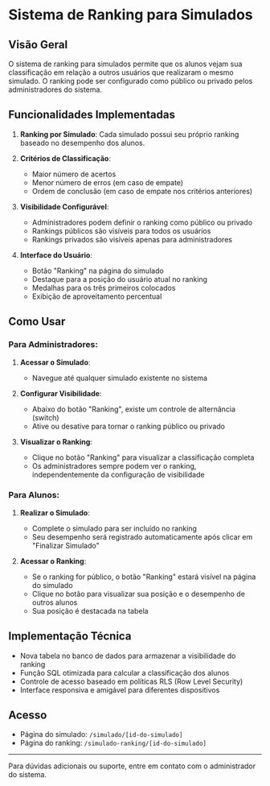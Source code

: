 # Sistema de Ranking para Simulados

## Visão Geral

O sistema de ranking para simulados permite que os alunos vejam sua classificação em relação a outros usuários que realizaram o mesmo simulado. O ranking pode ser configurado como público ou privado pelos administradores do sistema.

## Funcionalidades Implementadas

1. **Ranking por Simulado**: Cada simulado possui seu próprio ranking baseado no desempenho dos alunos.
   
2. **Critérios de Classificação**:
   - Maior número de acertos
   - Menor número de erros (em caso de empate)
   - Ordem de conclusão (em caso de empate nos critérios anteriores)

3. **Visibilidade Configurável**:
   - Administradores podem definir o ranking como público ou privado
   - Rankings públicos são visíveis para todos os usuários
   - Rankings privados são visíveis apenas para administradores

4. **Interface do Usuário**:
   - Botão "Ranking" na página do simulado
   - Destaque para a posição do usuário atual no ranking
   - Medalhas para os três primeiros colocados
   - Exibição de aproveitamento percentual

## Como Usar

### Para Administradores:

1. **Acessar o Simulado**:
   - Navegue até qualquer simulado existente no sistema

2. **Configurar Visibilidade**:
   - Abaixo do botão "Ranking", existe um controle de alternância (switch)
   - Ative ou desative para tornar o ranking público ou privado

3. **Visualizar o Ranking**:
   - Clique no botão "Ranking" para visualizar a classificação completa
   - Os administradores sempre podem ver o ranking, independentemente da configuração de visibilidade

### Para Alunos:

1. **Realizar o Simulado**:
   - Complete o simulado para ser incluído no ranking
   - Seu desempenho será registrado automaticamente após clicar em "Finalizar Simulado"

2. **Acessar o Ranking**:
   - Se o ranking for público, o botão "Ranking" estará visível na página do simulado
   - Clique no botão para visualizar sua posição e o desempenho de outros alunos
   - Sua posição é destacada na tabela

## Implementação Técnica

- Nova tabela no banco de dados para armazenar a visibilidade do ranking
- Função SQL otimizada para calcular a classificação dos alunos
- Controle de acesso baseado em políticas RLS (Row Level Security)
- Interface responsiva e amigável para diferentes dispositivos

## Acesso

- Página do simulado: `/simulado/[id-do-simulado]`
- Página do ranking: `/simulado-ranking/[id-do-simulado]`

---

Para dúvidas adicionais ou suporte, entre em contato com o administrador do sistema. 